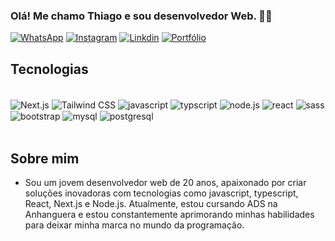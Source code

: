### Olá! Me chamo Thiago e sou desenvolvedor Web. 👋🏽

[![WhatsApp](https://img.shields.io/badge/WhatsApp-25D366?style=for-the-badge&logo=whatsapp&logoColor=white)](https://wa.me/5562986251491?text=Ol%C3%A1%2C%20Thiago!%0AVim%20do%20seu%20Portf%C3%B3lio.%20Me%20chamo...)
[![Instagram](https://img.shields.io/badge/Instagram-E4405F?style=for-the-badge&logo=instagram&logoColor=white)]([https://www.instagram.com/thigasfella/?utm_source=qr&igsh=amlhZndvdzBid3pq](https://www.instagram.com/_thigasdev_/))
[![Linkdin](https://img.shields.io/badge/LinkedIn-0077B5?style=for-the-badge&logo=linkedin&logoColor=white)](https://www.linkedin.com/in/thigaslps/)
[![Portfólio](https://img.shields.io/badge/website-000000?style=for-the-badge&logo=About.me&logoColor=white)](https://thigasdev.vercel.app)


## Tecnologias
<div style="display: inline_block"><br/>
  <img align="center" alt="Next.js"src="https://img.shields.io/badge/Next.js-000000?style=for-the-badge&logo=next.js&logoColor=white"/>
  <img align="center" alt="Tailwind CSS" src="https://img.shields.io/badge/Tailwind_CSS-38B2AC?style=for-the-badge&logo=tailwind-css&logoColor=white"/>
  <img align="center" alt="javascript" src="https://img.shields.io/badge/JavaScript-F7DF1E?style=for-the-badge&logo=javascript&logoColor=black"/>
  <img align="center" alt="typscript" src="https://img.shields.io/badge/TypeScript-007ACC?style=for-the-badge&logo=typescript&logoColor=white"/>
  <img align="center" alt="node.js" src="https://img.shields.io/badge/Node.js-43853D?style=for-the-badge&logo=node.js&logoColor=white"/>
  <img align="center" alt="react" src="https://img.shields.io/badge/React-20232A?style=for-the-badge&logo=react&logoColor=61DAFB"/>
  <img align="center" alt="sass" src="https://img.shields.io/badge/Sass-CC6699?style=for-the-badge&logo=sass&logoColor=white"/>
  <img align="center" alt="bootstrap" src="https://img.shields.io/badge/Bootstrap-563D7C?style=for-the-badge&logo=bootstrap&logoColor=white"/>
  <img align="center" alt="mysql" src="https://img.shields.io/badge/MySQL-00000F?style=for-the-badge&logo=mysql&logoColor=white"/>
  <img align="center" alt="postgresql" src="https://img.shields.io/badge/PostgreSQL-316192?style=for-the-badge&logo=postgresql&logoColor=white"/>
</div><br/>

## Sobre mim
- Sou um jovem desenvolvedor web de 20 anos, apaixonado por criar soluções inovadoras com tecnologias como javascript, typescript, React, Next.js e Node.js. Atualmente, estou cursando ADS na Anhanguera e estou constantemente aprimorando minhas habilidades para deixar minha marca no mundo da programação.


